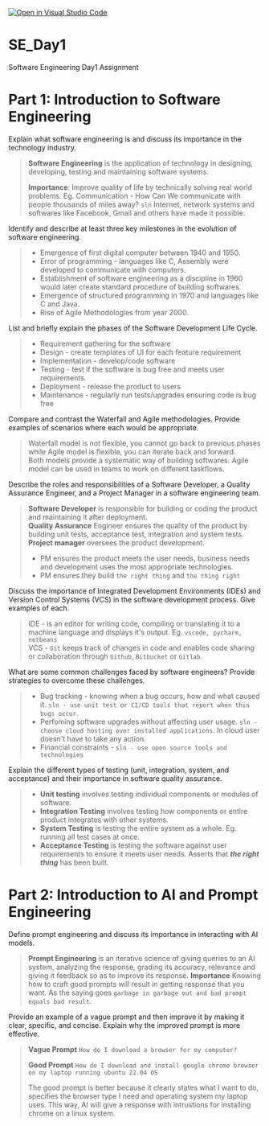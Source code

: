 [![Open in Visual Studio Code](https://classroom.github.com/assets/open-in-vscode-2e0aaae1b6195c2367325f4f02e2d04e9abb55f0b24a779b69b11b9e10269abc.svg)](https://classroom.github.com/online_ide?assignment_repo_id=16928690&assignment_repo_type=AssignmentRepo)
# SE_Day1 
Software Engineering Day1 Assignment

# Part 1: Introduction to Software Engineering

Explain what software engineering is and discuss its importance in the technology industry.
> **Software Engineering** is the application of technology in designing, developing, testing and maintaining software systems. 
> 
> **Importance**: Improve quality of life by technically solving real world problems. Eg. Communication - How Can We communicate with people thousands of miles away? `sln` Internet, network systems and softwares like Facebook, Gmail and others have made it possible.

Identify and describe at least three key milestones in the evolution of software engineering.
> - Emergence of first digital computer between 1940 and 1950.
> - Error of programming - languages like C, Assembly were developed to communicate with computers.
> - Establishment of software engineering as a discipline in 1960 would later create standard procedure of building softwares.
> - Emergence of structured programming in 1970 and languages like C and Java.
> - Rise of Agile Methodologies from year 2000.

List and briefly explain the phases of the Software Development Life Cycle.
>- Requirement gathering for the software
>- Design - create templates of UI for each feature requirement
>- Implementation - develop/code software
>- Testing - test if the software is bug free and meets user requirements.
>- Deployment - release the product to users
>- Maintenance - regularly run tests/upgrades ensuring code is bug free


Compare and contrast the Waterfall and Agile methodologies. Provide examples of scenarios where each would be appropriate.
> Waterfall model is not flexible, you cannot go back to previous phases while Agile model is flexible, you can iterate back and forward. \
> Both models provide a systematic way of building softwares.
> Agile model can be used in teams to work on different taskflows.


Describe the roles and responsibilities of a Software Developer, a Quality Assurance Engineer, and a Project Manager in a software engineering team.
> **Software Developer** is responsible for building or coding the product and maintaining it after deployment. \
> **Quality Assurance** Engineer ensures the quality of the product by building unit tests, acceptance test, integration and system tests. \
> **Project manager** oversees the product development. 
> - PM ensures the product meets the user needs, business needs and development uses the most appropriate technologies.
> - PM ensures they build `the right thing` and `the thing right`


Discuss the importance of Integrated Development Environments (IDEs) and Version Control Systems (VCS) in the software development process. Give examples of each.
> IDE - is an editor for writing code, compiling or translating it to a machine language and displays it's output. Eg. `vscode, pycharm, netbeans` \
> VCS - `Git` keeps track of changes in code and enables code sharing or collaboration through `Github`, `Bitbucket` or `Gitlab`.


What are some common challenges faced by software engineers? Provide strategies to overcome these challenges.
>-  Bug tracking - knowing when a bug occurs, how and what caused it.
> `sln - use unit test or CI/CD tools that report when this bugs occur`. 
>- Perfoming software upgrades without affecting user usage. `sln - choose cloud hosting over installed applications`. In cloud user doesn't have to take any action.
>- Financial constraints - `sln - use open source tools and technologies`


Explain the different types of testing (unit, integration, system, and acceptance) and their importance in software quality assurance.
>- **Unit testing** involves testing individual components or modules of software.
>- **Integration Testing** involves testing how components or entire product integrates with other systems.
>- **System Testing** is testing the entire system as a whole. Eg. running all test cases at once.
>- **Acceptance Testing**  is testing the software against user requirements to ensure it meets user needs. Asserts that ***the right thing*** has been built. 

# Part 2: Introduction to AI and Prompt Engineering


Define prompt engineering and discuss its importance in interacting with AI models.
> **Prompt Engineering** is an iterative science of giving queries to an AI system, analyzing the response, grading its accuracy, relevance and giving it feedback so as to improve its response.
> **Importance** Knowing how to craft good prompts will result in getting response that you want. As the saying goes `garbage in garbage out and bad prompt equals bad result`.


Provide an example of a vague prompt and then improve it by making it clear, specific, and concise. Explain why the improved prompt is more effective.
> **Vague Prompt**  `How do I download a browser for my computer?`
> 
> **Good Prompt** `How do I download and install google chrome browser on my laptop running ubuntu 22.04 OS`
>
> The good prompt is better because it clearly states what I want to do, specifies the browser type I need and operating system my laptop uses. This way, AI will give a response with intrustions for installing chrome on a linux system.